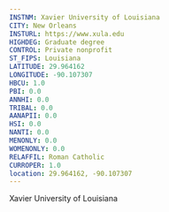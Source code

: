 ```yaml
---
INSTNM: Xavier University of Louisiana
CITY: New Orleans
INSTURL: https://www.xula.edu
HIGHDEG: Graduate degree
CONTROL: Private nonprofit
ST_FIPS: Louisiana
LATITUDE: 29.964162
LONGITUDE: -90.107307
HBCU: 1.0
PBI: 0.0
ANNHI: 0.0
TRIBAL: 0.0
AANAPII: 0.0
HSI: 0.0
NANTI: 0.0
MENONLY: 0.0
WOMENONLY: 0.0
RELAFFIL: Roman Catholic
CURROPER: 1.0
location: 29.964162, -90.107307
---
```

Xavier University of Louisiana